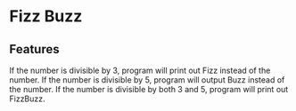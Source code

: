 # Fizz Buzz

## Features

If the number is divisible by 3, program will print out Fizz instead of the number. If the number is divisible by 5, program will output Buzz instead of the number. If the number is divisible by both 3 and 5, program will print out FizzBuzz.